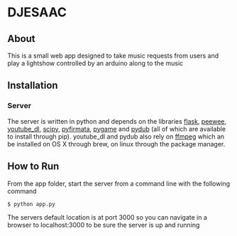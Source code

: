 # DJESAAC

## About

This is a small web app designed to take music requests from users and play a lightshow
controlled by an arduino along to the music

## Installation

### Server

The server is written in python and depends on the libraries
[flask](http://flask.pocoo.org/), [peewee](https://pypi.python.org/pypi/peewee),
[youtube_dl](https://pypi.python.org/pypi/youtube_dl), [scipy](https://www.scipy.org/),
[pyfirmata](https://pypi.python.org/pypi/pyFirmata), [pygame](https://www.pygame.org) and [pydub](https://pypi.python.org/pypi/pydub) (all of which are
available to install through pip). youtube_dl and pydub also rely on [ffmpeg](https://ffmpeg.org/) which an be installed on OS X through brew, on linux through the package manager.

## How to Run

From the app folder, start the server from a command line with the following command
```
$ python app.py
```

The servers default location is at port 3000 so you can navigate in a browser to
localhost:3000 to be sure the server is up and running